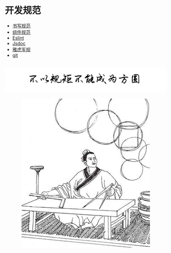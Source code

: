 # 开发规范
  
-   [书写规范](standard/standard.md)
-   [组件规范](standard/component.md)
-   [Eslint](standard/eslint.md)
-   [Jsdoc](standard/jsdoc.md)
-   [雅虎军规](standard/yooha.md)
-   [git](standard/git.md)

<br />
<img  src='./img/xygj.PNG' width="600" alt="logo">
<br />
<br />
<div align="center">
<img  src='./img/gj.jpeg' width="400" alt="logo" />
</div><br />
<br />
